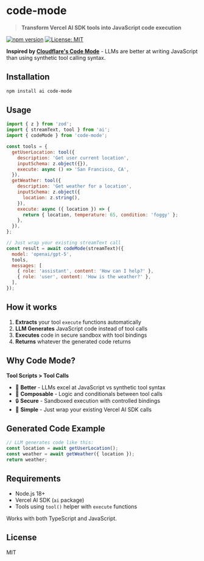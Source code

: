 # code-mode

> **Transform Vercel AI SDK tools into JavaScript code execution**

[![npm version](https://badge.fury.io/js/code-mode.svg)](https://badge.fury.io/js/code-mode)
[![License: MIT](https://img.shields.io/badge/License-MIT-yellow.svg)](https://opensource.org/licenses/MIT)

**Inspired by [Cloudflare's Code Mode](https://blog.cloudflare.com/code-mode/)** - LLMs are better at writing JavaScript than using synthetic tool calling syntax.

## Installation

```bash
npm install ai code-mode
```

## Usage

```javascript
import { z } from 'zod';
import { streamText, tool } from 'ai';
import { codeMode } from 'code-mode';

const tools = {
  getUserLocation: tool({
    description: 'Get user current location',
    inputSchema: z.object({}),
    execute: async () => 'San Francisco, CA',
  }),
  getWeather: tool({
    description: 'Get weather for a location',
    inputSchema: z.object({
      location: z.string(),
    }),
    execute: async ({ location }) => {
      return { location, temperature: 65, condition: 'foggy' };
    },
  }),
};

// Just wrap your existing streamText call
const result = await codeMode(streamText)({
  model: 'openai/gpt-5',
  tools,
  messages: [
    { role: 'assistant', content: 'How can I help?' },
    { role: 'user', content: 'How is the weather?' },
  ],
});
```

## How it works

1. **Extracts** your tool `execute` functions automatically
2. **LLM Generates** JavaScript code instead of tool calls
3. **Executes** code in secure sandbox with tool bindings
4. **Returns** whatever the generated code returns

## Why Code Mode?

**Tool Scripts > Tool Calls**

- 🧠 **Better** - LLMs excel at JavaScript vs synthetic tool syntax
- 🔧 **Composable** - Logic and conditionals between tool calls
- 🔒 **Secure** - Sandboxed execution with controlled bindings
- 🎯 **Simple** - Just wrap your existing Vercel AI SDK calls

## Generated Code Example

```javascript
// LLM generates code like this:
const location = await getUserLocation();
const weather = await getWeather({ location });
return weather;
```

## Requirements

- Node.js 18+
- Vercel AI SDK (`ai` package)
- Tools using `tool()` helper with `execute` functions

Works with both TypeScript and JavaScript.

## License

MIT